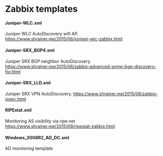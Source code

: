 Zabbix templates
================

#### Juniper-WLC.xml
  Juniper WLC AutoDiscovery wifi AP.
  https://www.shrainer.me/2015/06/juniper-wlc-zabbix.html
  
#### Juniper-SRX_BGP4.xml
  Juniper SRX BGP neighbor AutoDiscovery.
  https://www.shrainer.me/2015/06/zabbix-advanced-snmp-bgp-discovery-for.html

#### Juniper-SRX_LLD.xml
  Juniper SRX VPN AutoDiscovery.
  https://www.shrainer.me/2015/06/zabbix-ipsec.html
  
#### RIPEstat.xml
  Monitoring AS visibility via ripe.net
  https://www.shrainer.me/2015/09/ripestat-zabbix.html
  
#### Windows_2008R2_AD_DC.xml
  AD monitoring template
